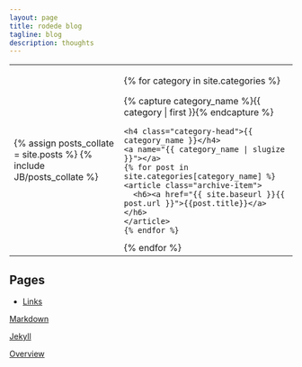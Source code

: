```yaml
---
layout: page
title: rodede blog
tagline: blog
description: thoughts
---
```

<div id="content">
<table>
    <tr>
        <td>
           {% assign posts_collate = site.posts %}
           {% include JB/posts_collate %}
        </td>
        <td>        

{% for category in site.categories %}
  <div class="content">
    {% capture category_name %}{{ category | first }}{% endcapture %}
    <div id="#{{ category_name | slugize }}"></div>
    <p></p>

    <h4 class="category-head">{{ category_name }}</h4>
    <a name="{{ category_name | slugize }}"></a>
    {% for post in site.categories[category_name] %}
    <article class="archive-item">
      <h6><a href="{{ site.baseurl }}{{ post.url }}">{{post.title}}</a></h6>
    </article>
    {% endfor %}
  </div>
{% endfor %}
        </td>
    </tr>
</table>

Pages 
---
- [Links](/pages/links.md)   

</div>


[Markdown](https://daringfireball.net/projects/markdown/) 

[Jekyll](https://jekyllrb.com/)

[Overview](pages/overview.html)  

